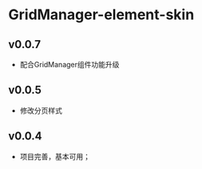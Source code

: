 # GridManager-element-skin

## v0.0.7

- 配合GridManager组件功能升级

## v0.0.5

- 修改分页样式

## v0.0.4

- 项目完善，基本可用；
